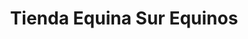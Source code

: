 ---
title: "Tienda Equina Sur Equinos"
url: /sabaneta-antioquia/tienda-equina-sur-equinos/
shop: Dorfladen
---